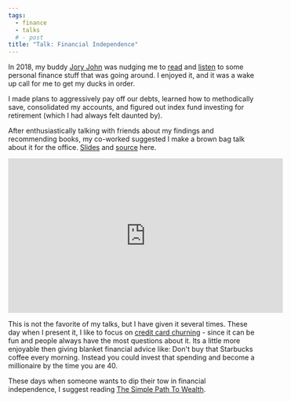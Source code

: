 ```yaml
---
tags:
  - finance
  - talks
  # - post
title: "Talk: Financial Independence"
---
```

In 2018, my buddy [Jory John](http://www.joryjohn.com/) was nudging me to [read](https://www.mrmoneymustache.com/) and [listen](https://choosefi.com/listen) to some personal finance stuff that was going around. I enjoyed it, and it was a wake up call for me to get my ducks in order.

I made plans to aggressively pay off our debts, learned how to methodically save, consolidated my accounts, and figured out index fund investing for retirement (which I had always felt daunted by).

After enthusiastically talking with friends about my findings and recommending books, my co-worked suggested I make a brown bag talk about it for the office. [Slides](https://jonocodes.github.io/whyfi/static/index.html#/) and [source](https://github.com/jonocodes/whyfi?tab=readme-ov-file) here.

<div class="youtube-video">
  <iframe width="560" height="315" src="https://www.youtube.com/embed/lmRLp9vvwJg?si=7xZrLhpa80N4YvwK" title="YouTube video player" frameborder="0" allow="accelerometer; autoplay; clipboard-write; encrypted-media; gyroscope; picture-in-picture; web-share" referrerpolicy="strict-origin-when-cross-origin" allowfullscreen></iframe>
</div>

This is not the favorite of my talks, but I have given it several times. These day when I present it, I like to focus on [credit card churning](https://www.reddit.com/r/churning/) - since it can be fun and people always have the most questions about it. Its a little more enjoyable then giving blanket financial advice like: Don't buy that Starbucks coffee every morning. Instead you could invest that spending and become a millionaire by the time you are 40.

These days when someone wants to dip their tow in financial independence, I suggest reading [The Simple Path To Wealth](https://www.goodreads.com/book/show/30646587-the-simple-path-to-wealth).
